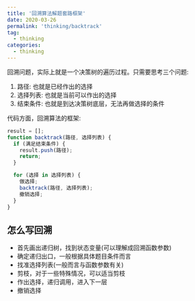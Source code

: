 ```yaml
---
title: '回溯算法解题套路框架'
date: 2020-03-26
permalink: 'thinking/backtrack'
tag:
  - thinking
categories:
  - thinking
---
```


回溯问题，实际上就是一个决策树的遍历过程。只需要思考三个问题:

1. 路径: 也就是已经作出的选择
2. 选择列表: 也就是当前可以作出的选择
3. 结束条件: 也就是到达决策树底层，无法再做选择的条件

代码方面，回溯算法的框架:

```js
result = [];
function backtrack(路径, 选择列表) {
  if (满足结束条件) {
    result.push(路径);
    return;
  }

  for (选择 in 选择列表) {
    做选择;
    backtrack(路径, 选择列表);
    撤销选择;
  }
}
```

## 怎么写回溯

- 首先画出递归树，找到状态变量(可以理解成回溯函数参数)
- 确定递归出口，一般根据具体题目条件而言
- 找准选择列表(一般而言与函数参数有关)
- 剪枝，对于一些特殊情况，可以适当剪枝
- 作出选择，递归调用，进入下一层
- 撤销选择
